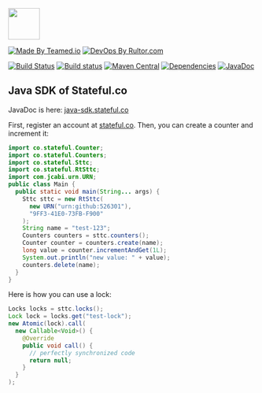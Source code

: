 <img src="http://img.stateful.co/pomegranate.svg" width="64px" height="64px"/>

[![Made By Teamed.io](http://img.teamed.io/btn.svg)](http://www.teamed.io)
[![DevOps By Rultor.com](http://www.rultor.com/b/sttc/java-sdk)](http://www.rultor.com/p/sttc/java-sdk)

[![Build Status](https://travis-ci.org/sttc/java-sdk.svg?branch=master)](https://travis-ci.org/sttc/java-sdk)
[![Build status](https://ci.appveyor.com/api/projects/status/g2r57nw43nxqb29h?svg=true)](https://ci.appveyor.com/project/yegor256/java-sdk)
[![Maven Central](https://maven-badges.herokuapp.com/maven-central/co.stateful/java-sdk/badge.svg)](https://maven-badges.herokuapp.com/maven-central/co.stateful/java-sdk)
[![Dependencies](https://www.versioneye.com/user/projects/561ac6a1a193340f2800116d/badge.svg?style=flat)](https://www.versioneye.com/user/projects/561ac6a1a193340f2800116d)
[![JavaDoc](https://img.shields.io/badge/javadoc-html-blue.svg)](http://www.javadoc.io/doc/co.stateful/java-sdk)

## Java SDK of Stateful.co

JavaDoc is here: [java-sdk.stateful.co](http://java-sdk.stateful.co/)

First, register an account at [stateful.co](http://www.stateful.co). Then,
you can create a counter and increment it:

```java
import co.stateful.Counter;
import co.stateful.Counters;
import co.stateful.Sttc;
import co.stateful.RtSttc;
import com.jcabi.urn.URN;
public class Main {
  public static void main(String... args) {
    Sttc sttc = new RtSttc(
      new URN("urn:github:526301"),
      "9FF3-41E0-73FB-F900"
    );
    String name = "test-123";
    Counters counters = sttc.counters();
    Counter counter = counters.create(name);
    long value = counter.incrementAndGet(1L);
    System.out.println("new value: " + value);
    counters.delete(name);
  }
}
```

Here is how you can use a lock:

```java
Locks locks = sttc.locks();
Lock lock = locks.get("test-lock");
new Atomic(lock).call(
  new Callable<Void>() {
    @Override
    public void call() {
      // perfectly synchronized code
      return null;
    }
  }
);
```

